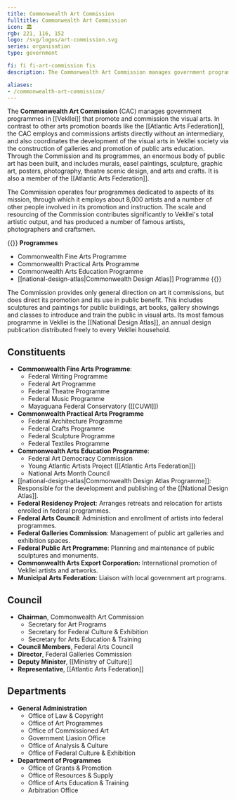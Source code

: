 ```yaml
---
title: Commonwealth Art Commission
fulltitle: Commonwealth Art Commission
icon: 🏛️
rgb: 221, 116, 152
logo: /svg/logos/art-commission.svg
series: organisation
type: government

fi: fi fi-art-commission fis
description: The Commonwealth Art Commission manages government programmes in Vekllei that promote and commission the visual arts.

aliases:
- /commonwealth-art-commission/
---
```

The <span class="fi fi-art-commission fis"></span> **Commonwealth Art Commission** (CAC) manages government programmes in [[Vekllei]] that promote and commission the visual arts. In contrast to other arts promotion boards like the [[Atlantic Arts Federation]], the CAC employs and commissions artists directly without an intermediary, and also coordinates the development of the visual arts in Vekllei society via the construction of galleries and promotion of public arts education. Through the Commission and its programmes, an enormous body of public art has been built, and includes murals, easel paintings, sculpture, graphic art, posters, photography, theatre scenic design, and arts and crafts. It is also a member of the [[Atlantic Arts Federation]].

The Commission operates four programmes dedicated to aspects of its mission, through which it employs about 8,000 artists and a number of other people involved in its promotion and instruction. The scale and resourcing of the Commission contributes significantly to Vekllei's total artistic output, and has produced a number of famous artists, photographers and craftsmen.

{{<note>}}
**Programmes**
* Commonwealth Fine Arts Programme
* Commonwealth Practical Arts Programme
* Commonwealth Arts Education Programme
* [[national-design-atlas|Commonwealth Design Atlas]] Programme
{{</note>}}

The Commission provides only general direction on art it commissions, but does direct its promotion and its use in public benefit. This includes sculptures and paintings for public buildings, art books, gallery showings and classes to introduce and train the public in visual arts. Its most famous programme in Vekllei is the [[National Design Atlas]], an annual design publication distributed freely to every Vekllei household.

## Constituents

* **Commonwealth Fine Arts Programme**: 
  * Federal Writing Programme
  * Federal Art Programme
  * Federal Theatre Programme
  * Federal Music Programme
  * Mayaguana Federal Conservatory ([[CUWI]])
* **Commonwealth Practical Arts Programme**
  * Federal Architecture Programme  
  * Federal Crafts Programme
  * Federal Sculpture Programme
  * Federal Textiles Programme
* **Commonwealth Arts Education Programme**: 
  * Federal Art Democracy Commission
  * Young Atlantic Artists Project ([[Atlantic Arts Federation]])
  * National Arts Month Council
* [[national-design-atlas|Commonwealth Design Atlas Programme]]: Responsible for the development and publishing of the [[National Design Atlas]].
* **Federal Residency Project**: Arranges retreats and relocation for artists enrolled in federal programmes.
* **Federal Arts Council**: Administion and enrollment of artists into federal programmes.
* **Federal Galleries Commission**: Management of public art galleries and exhibition spaces.
* **Federal Public Art Programme**: Planning and maintenance of public sculptures and monuments.
* **Commonwealth Arts Export Corporation:** International promotion of Vekllei artists and artworks.
* **Municipal Arts Federation:** Liaison with local government art programs.

## Council

* **Chairman**, Commonwealth Art Commission
  * Secretary for Art Programs
  * Secretary for Federal Culture & Exhibition
  * Secretary for Arts Education & Training
* **Council Members**, Federal Arts Council
* **Director**, Federal Galleries Commission
* **Deputy Minister**, [[Ministry of Culture]]
* **Representative**, [[Atlantic Arts Federation]]

## Departments

* **General Administration**
  * Office of Law & Copyright
  * Office of Art Programmes
  * Office of Commissioned Art
  * Government Liasion Office
  * Office of Analysis & Culture
  * Office of Federal Culture & Exhibition
* **Department of Programmes**
  * Office of Grants & Promotion
  * Office of Resources & Supply
  * Office of Arts Education & Training
  * Arbitration Office